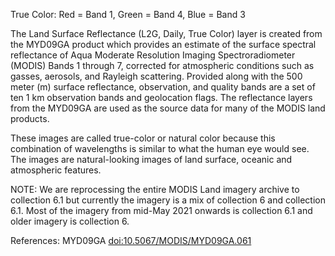 
True Color: Red = Band 1, Green = Band 4, Blue = Band 3

The Land Surface Reflectance (L2G, Daily, True Color) layer is created from the MYD09GA product which provides an estimate of the surface spectral reflectance of Aqua Moderate Resolution Imaging Spectroradiometer (MODIS) Bands 1 through 7, corrected for atmospheric conditions such as gasses, aerosols, and Rayleigh scattering. Provided along with the 500 meter (m) surface reflectance, observation, and quality bands are a set of ten 1 km observation bands and geolocation flags. The reflectance layers from the MYD09GA are used as the source data for many of the MODIS land products.

These images are called true-color or natural color because this combination of wavelengths is similar to what the human eye would see. The images are natural-looking images of land surface, oceanic and atmospheric features.

NOTE: We are reprocessing the entire MODIS Land imagery archive to collection 6.1 but currently the imagery is a mix of collection 6 and collection 6.1. Most of the imagery from mid-May 2021 onwards is collection 6.1 and older imagery is collection 6.

References: MYD09GA [doi:10.5067/MODIS/MYD09GA.061](https://doi.org/10.5067/MODIS/MYD09GA.061)
